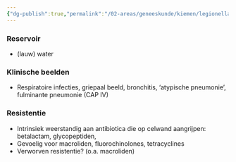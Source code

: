 ```yaml
---
{"dg-publish":true,"permalink":"/02-areas/geneeskunde/kiemen/legionella-pneumophila/","noteIcon":"","created":"2024-11-24T10:57:18.258+01:00","updated":"2024-12-29T13:58:43.357+01:00"}
---
```


### Reservoir

- (lauw) water

  

### Klinische beelden

- Respiratoire infecties, griepaal beeld, bronchitis, ‘atypische pneumonie’, fulminante pneumonie (CAP IV)

  

### Resistentie

- Intrinsiek weerstandig aan antibiotica die op celwand aangrijpen: betalactam, glycopeptiden,
- Gevoelig voor macroliden, fluorochinolones, tetracyclines
- Verworven resistentie? (o.a. macroliden)